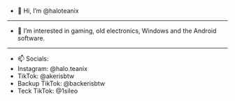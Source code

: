 - 👋 Hi, I’m @haloteanix
---
- 👀 I’m interested in gaming, old electronics, Windows and the Android software.
---
- 📫 Socials: 
- Instagram: @halo.teanix
- TikTok: @akerisbtw
- Backup TikTok: @backerisbtw
- Teck TikTok: @1sileo
